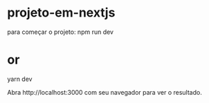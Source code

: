 # projeto-em-nextjs

 para começar o projeto:
npm run dev
# or
yarn dev

Abra http://localhost:3000 com seu navegador para ver o resultado.
